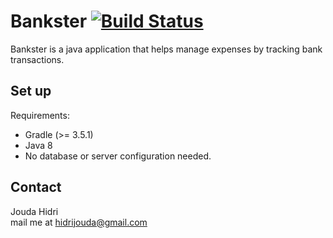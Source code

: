 # Bankster [![Build Status](https://travis-ci.org/Jouda-Hidri/Bankster.svg?branch=master)](https://travis-ci.org/Jouda-Hidri/Bankster)

Bankster is a java application that helps manage expenses by tracking bank transactions.

## Set up
Requirements:
* Gradle (>= 3.5.1)
* Java 8
* No database or server configuration needed.

## Contact
Jouda Hidri     
mail me at hidrijouda@gmail.com
